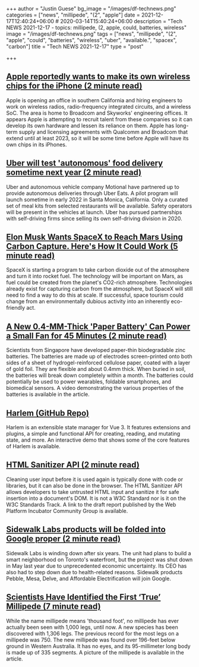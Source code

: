 +++
author = "Justin Guese"
bg_image = "/images/df-technews.png"
categories = ["news", "millipede", "(2", "apple"]
date = 2021-12-17T12:40:24+06:00 # 2020-03-14T15:40:24+06:00
description = "Tech NEWS 2021-12-17 - topics: millipede, (2, apple, could, batteries, wireless"
image = "/images/df-technews.png"
tags = ["news", "millipede", "(2", "apple", "could", "batteries", "wireless", "uber", "available.", "spacex", "carbon"]
title = "Tech NEWS 2021-12-17"
type = "post"

+++

## [Apple reportedly wants to make its own wireless chips for the iPhone (2 minute read)](https://www.macworld.com/article/560257/apple-reportedly-wants-to-make-its-own-wireless-chips-for-the-iphone.html)

Apple is opening an office in southern California and hiring engineers to work on wireless radios, radio-frequency integrated circuits, and a wireless SoC. The area is home to Broadcom and Skyworks' engineering offices. It appears Apple is attempting to recruit talent from these companies so it can develop its own hardware and lessen its reliance on them. Apple has long-term supply and licensing agreements with Qualcomm and Broadcom that extend until at least 2023, so it will be some time before Apple will have its own chips in its iPhones.

## [Uber will test 'autonomous' food delivery sometime next year (2 minute read)](https://www.engadget.com/uber-motional-food-delivery-partnership-183107550.html)

Uber and autonomous vehicle company Motional have partnered up to provide autonomous deliveries through Uber Eats. A pilot program will launch sometime in early 2022 in Santa Monica, California. Only a curated set of meal kits from selected restaurants will be available. Safety operators will be present in the vehicles at launch. Uber has pursued partnerships with self-driving firms since selling its own self-driving division in 2020.

## [Elon Musk Wants SpaceX to Reach Mars Using Carbon Capture. Here's How It Could Work (5 minute read)](https://interestingengineering.com/elon-musk-wants-spacex-to-reach-mars-using-carbon-capture-heres-how-it-could-work)

SpaceX is starting a program to take carbon dioxide out of the atmosphere and turn it into rocket fuel. The technology will be important on Mars, as fuel could be created from the planet's CO2-rich atmosphere. Technologies already exist for capturing carbon from the atmosphere, but SpaceX will still need to find a way to do this at scale. If successful, space tourism could change from an environmentally dubious activity into an inherently eco-friendly act.

## [A New 0.4-MM-Thick 'Paper Battery' Can Power a Small Fan for 45 Minutes (2 minute read)](https://interestingengineering.com/a-new-04-mm-thick-paper-battery-can-power-a-small-fan-for-45-minutes)

Scientists from Singapore have developed paper-thin biodegradable zinc batteries. The batteries are made up of electrodes screen-printed onto both sides of a sheet of hydrogel-reinforced cellulose paper, coated with a layer of gold foil. They are flexible and about 0.4mm thick. When buried in soil, the batteries will break down completely within a month. The batteries could potentially be used to power wearables, foldable smartphones, and biomedical sensors. A video demonstrating the various properties of the batteries is available in the article.

## [Harlem (GitHub Repo)](https://github.com/andrewcourtice/harlem)

Harlem is an extensible state manager for Vue 3. It features extensions and plugins, a simple and functional API for creating, reading, and mutating state, and more. An interactive demo that shows some of the core features of Harlem is available.

## [HTML Sanitizer API (2 minute read)](https://css-tricks.com/html-sanitizer-api/)

Cleaning user input before it is used again is typically done with code or libraries, but it can also be done in the browser. The HTML Sanitizer API allows developers to take untrusted HTML input and sanitize it for safe insertion into a document's DOM. It is not a W3C Standard nor is it on the W3C Standards Track. A link to the draft report published by the Web Platform Incubator Community Group is available.

## [Sidewalk Labs products will be folded into Google proper (2 minute read)](https://www.engadget.com/sidewalk-labs-products-google-alphabet-151740698.html)

Sidewalk Labs is winding down after six years. The unit had plans to build a smart neighborhood on Toronto's waterfront, but the project was shut down in May last year due to unprecedented economic uncertainty. Its CEO has also had to step down due to health-related reasons. Sidewalk products Pebble, Mesa, Delve, and Affordable Electrification will join Google.

## [Scientists Have Identified the First ‘True’ Millipede (7 minute read)](https://www.vice.com/en/article/v7dbgx/scientists-have-identified-the-first-true-millipede)

While the name millipede means 'thousand foot', no millipede has ever actually been seen with 1,000 legs, until now. A new species has been discovered with 1,306 legs. The previous record for the most legs on a millipede was 750. The new millipede was found over 196-feet below ground in Western Australia. It has no eyes, and its 95-millimeter long body is made up of 335 segments. A picture of the millipede is available in the article.

